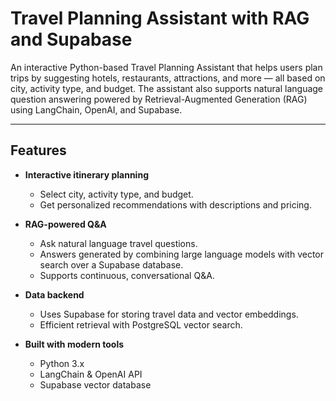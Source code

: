 # Travel Planning Assistant with RAG and Supabase

An interactive Python-based Travel Planning Assistant that helps users plan trips by suggesting hotels, restaurants, attractions, and more — all based on city, activity type, and budget. The assistant also supports natural language question answering powered by Retrieval-Augmented Generation (RAG) using LangChain, OpenAI, and Supabase.

---

## Features

- **Interactive itinerary planning**
  - Select city, activity type, and budget.
  - Get personalized recommendations with descriptions and pricing.

- **RAG-powered Q&A**
  - Ask natural language travel questions.
  - Answers generated by combining large language models with vector search over a Supabase database.
  - Supports continuous, conversational Q&A.

- **Data backend**
  - Uses Supabase for storing travel data and vector embeddings.
  - Efficient retrieval with PostgreSQL vector search.

- **Built with modern tools**
  - Python 3.x
  - LangChain & OpenAI API
  - Supabase vector database




